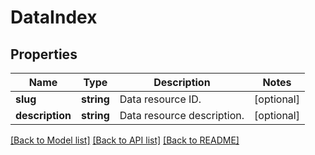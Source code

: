 # DataIndex

## Properties
Name | Type | Description | Notes
------------ | ------------- | ------------- | -------------
**slug** | **string** | Data resource ID. | [optional] 
**description** | **string** | Data resource description. | [optional] 

[[Back to Model list]](../../README.md#documentation-for-models) [[Back to API list]](../../README.md#documentation-for-api-endpoints) [[Back to README]](../../README.md)

